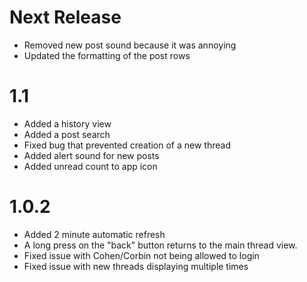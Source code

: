 Next Release
============
 * Removed new post sound because it was annoying
 * Updated the formatting of the post rows

1.1
===
 * Added a history view
 * Added a post search
 * Fixed bug that prevented creation of a new thread
 * Added alert sound for new posts
 * Added unread count to app icon

1.0.2
=====
 * Added 2 minute automatic refresh
 * A long press on the "back" button returns to the main thread view.
 * Fixed issue with Cohen/Corbin not being allowed to login
 * Fixed issue with new threads displaying multiple times